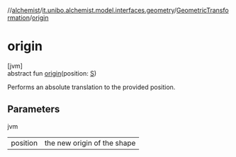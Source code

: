 //[alchemist](../../../index.md)/[it.unibo.alchemist.model.interfaces.geometry](../index.md)/[GeometricTransformation](index.md)/[origin](origin.md)

# origin

[jvm]\
abstract fun [origin](origin.md)(position: [S](index.md))

Performs an absolute translation to the provided position.

## Parameters

jvm

| | |
|---|---|
| position | the new origin of the shape |
